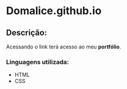 ﻿# Domalice.github.io

## Descrição:
Acessando o link terá acesso ao meu **portfólio**.

### Linguagens utilizada:
* HTML
* CSS
